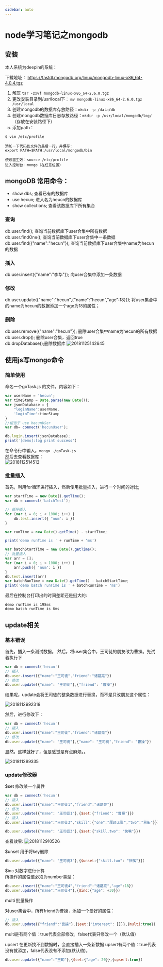 ```yaml
---
sidebar: auto
---
```

# node学习笔记之mongodb

## 安装
本人系统为deepin的系统： 

下载地址： https://fastdl.mongodb.org/linux/mongodb-linux-x86_64-4.0.4.tgz

1. 解压 ```tar -zxvf mongodb-linux-x86_64-2.6.0.tgz```
2. 更改安装目录到/usr/local下：  ```mv mongodb-linux-x86_64-2.6.0.tgz /usr/local```
3. 创建mongodb的数据库存放路径：``` mkdir -p /data/db ```
4. 创建mongodb数据库日志存放路径：```mkdir -p /usr/local/mongodb/log/```（存放在安装路径下）
5. 添加path：
```
$ vim /etc/profile

添加一下代码到文件的最后一行，并保存:
export PATH=$PATH:/usr/local/mongodb/bin

使设置生效：source /etc/profile
进入控制台：mongo（在任意位置）
```

## mongoDB 常用命令： 

- show dbs; 查看已有的数据库 
- use hecun; 进入名为heucn的数据库
- show collections; 查看该数据库下所有集合

### 查询
db.user.find(); 查询当前数据库下user合集中所有数据   
db.user.findOne(); 查询当前数据库下user合集中一条数据   
db.user.find({"name":"hecun"}); 查询当前数据库下user合集中name为hecun的数据  


### 插入
db.user.insert({"name":"李华"}); 向user合集中添加一条数据 

### 修改
db.user.update({"name":"hecun",{"name":"hecun","age":18}}); 将user集合中的name为hecun的数据添加一个age为18的属性； 


### 删除   
db.user.remove({"name":"hecun"}); 删除user合集中name为hecun的所有数据   
db.user.drop(); 删除user合集，返回true    
db.dropDatabase();删除数据库
![20181125142645](http://static.hecun.site/20181125142645.png)

## 使用js写mongo命令

### 简单使用
命名一个goTask.js 的文件，内容如下：

```js
var userName = 'hecun';
var timeStamp = Date.parse(new Date());
var jsonDatabase = {
    "loginName":userName,
    'loginTime':timeStamp
}
//相当于 use hecunUSer
var db= connect('hecunUser');

db.login.insert(jsonDatabase);
print('[demo]:log print success')
```
在命令行中输入，```mongo ./goTask.js```   
然后去查看数据库：  
![2018112514512](http://static.hecun.site/2018112514512.png)

### 批量插入

首先，利用for循环进行插入，然后使用批量插入，进行一个时间的对比;

```js
var startTime = new Date().getTime();
var db = connect('batchTest');

// 循环插入
for (var i = 0; i < 1000; i++) {
    db.test.insert({ "num": i })
}

var runTime = new Date().getTime() - startTime;

print('demo runTime is ' + runTime + 'ms')

var batchStartTime = new Date().getTime();
// 批量插入
var arr = [];
for (var i = 0; i < 1000; i++) {
    arr.push({ 'num': i })
}
db.test.insert(arr)
var batchRunTime = new Date().getTime() - batchStartTime;
print('demo batch runTime is ' + batchRunTime + 'ms')
```
最后在控制台打印出的时间差距还是挺大的:   

```
demo runTime is 198ms
demo batch runTime is 6ms
```
## update相关

### 基本错误
首先，插入一条测试数据。
然后，将user集合中，王司徒的朋友改为曹操。先试着执行下
```js
var db = connect('hecun')
// 插入
db.user.insert({"name":"王司徒","friend":"诸葛亮"})
// 修改
db.user.update({"name": "王司徒"},{"friend": "曹操"})
```
结果呢，update会将王司徒的整条数据进行替换，而不是只改朋友这个属性： 

![2018112992318](http://static.hecun.site/2018112992318.png)

然后，进行修改下： 
```js
var db = connect('hecun')
// 插入
db.user.insert({"name":"王司徒","friend":"诸葛亮"})
// 修改
db.user.update({"name": "王司徒"},{"name": "王司徒","friend": "曹操"})
```
显然，这样就好了，但是感觉是有点麻烦。。

![201811299335](http://static.hecun.site/201811299335.png)

### update修改器

$set 修改某一个属性   
```js
var db = connect('hecun')
// 插入
db.user.insert({"name":"王司徒1","friend":"诸葛亮"})
// 修改
db.user.update({"name": "王司徒1"},{$set:{"friend": "曹操"}})
// 插入
db.user.insert({"name":"王司徒3","skill":{"one":"厚颜无耻","two":"骂街"}})

db.user.update({"name": "王司徒3"},{$set:{"skill.two": "快嘴"}})
```
查看效果: 
![2018112910526](http://static.hecun.site/2018112910526.png)

$unset 用于将key删除   
```js
db.user.update({"name": "王司徒3"},{$unset:{"skill.two": "快嘴"}})
```

$inc 对数字进行计算   
所操作的属性值必须为number类型： 
```js
db.user.insert({"name":"王司徒4","friend":"诸葛亮","age":18})
db.user.update({"name":"王司徒4"},{$inc:{"age": +30}})
```
multi 批量操作   

对user集合中，所有friend为曹操，添加一个爱好的属性：
```js
// 插入
db.user.update({"friend":"曹操"},{$set:{"interest": []}},{multi:true})
```
multi是有两个值：true代表全部修改，false代表只修改一个（默认值）

upsert 在更新找不到数据时，会直接插入一条新数据
upsert有两个值：true代表没有就添加，false代表没有不添加(默认值)。
```js
db.user.update({"name":"王朗"},{$set:{"age": 20}},{upsert:true})
```

